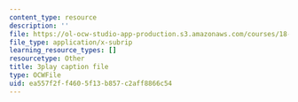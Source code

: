 ```yaml
---
content_type: resource
description: ''
file: https://ol-ocw-studio-app-production.s3.amazonaws.com/courses/18-06sc-linear-algebra-fall-2011/ea557f2ff4605f13b857c2aff8866c54_QVKj3LADCnA.vtt
file_type: application/x-subrip
learning_resource_types: []
resourcetype: Other
title: 3play caption file
type: OCWFile
uid: ea557f2f-f460-5f13-b857-c2aff8866c54
---
```

